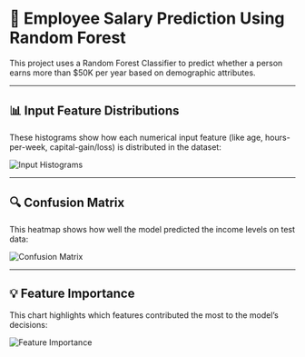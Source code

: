 
# 🧠 Employee Salary Prediction Using Random Forest

This project uses a Random Forest Classifier to predict whether a person earns more than $50K per year based on demographic attributes.

---

## 📊 Input Feature Distributions

These histograms show how each numerical input feature (like age, hours-per-week, capital-gain/loss) is distributed in the dataset:

![Input Histograms](screenshots/input_histograms.png)

---

## 🔍 Confusion Matrix

This heatmap shows how well the model predicted the income levels on test data:

![Confusion Matrix](screenshots/confusion_matrix.png)

---

## 💡 Feature Importance

This chart highlights which features contributed the most to the model’s decisions:

![Feature Importance](screenshots/feature_importance.png)




